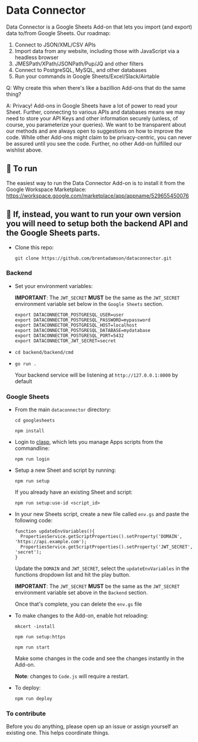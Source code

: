 # Data Connector

Data Connector is a Google Sheets Add-on that lets you import (and export) data to/from Google Sheets. Our roadmap:

<ol>
  <li>Connect to JSON/XML/CSV APIs</li>
  <li>Import data from any website, including those with JavaScript via a headless browser</li>
  <li>JMESPath/XPath/JSONPath/Pup/JQ and other filters</li>
  <li>Connect to PostgreSQL, MySQL, and other databases</li>
  <li>Run your commands in Google Sheets/Excel/Slack/Airtable</li>
</ol>

Q: Why create this when there's like a bazillion Add-ons that do the same thing? 

A: Privacy! Add-ons in Google Sheets have a lot of power to read your Sheet. Further, connecting to various APIs and databases means we may need to store your API Keys and other information securely (unless, of course, you parameterize your queries). We want to be transparent about our methods and are always open to suggestions on how to improve the code. While other Add-ons might claim to be privacy-centric, you can never be assured until you see the code. Further, no other Add-on fulfilled our wishlist above.

## :runner: To run

The easiest way to run the Data Connector Add-on is to install it from the Google Workspace Marketplace: https://workspace.google.com/marketplace/app/appname/529655450076

## :hammer: If, instead, you want to run your own version you will need to setup both the backend API and the Google Sheets parts. 

* Clone this repo:

  `git clone https://github.com/brentadamson/dataconnector.git`


### Backend

* Set your environment variables:

  **IMPORTANT**: The `JWT_SECRET` **MUST** be the same as the `JWT_SECRET` environment variable set below in the `Google Sheets` section.

  ```
  export DATACONNECTOR_POSTGRESQL_USER=user
  export DATACONNECTOR_POSTGRESQL_PASSWORD=mypassword
  export DATACONNECTOR_POSTGRESQL_HOST=localhost
  export DATACONNECTOR_POSTGRESQL_DATABASE=mydatabase
  export DATACONNECTOR_POSTGRESQL_PORT=5432
  export DATACONNECTOR_JWT_SECRET=secret
  ```

* `cd backend/backend/cmd`

* `go run .`

  Your backend service will be listening at `http://127.0.0.1:8000` by default

### Google Sheets

* From the main `dataconnector` directory:

  `cd googlesheets`

  `npm install`

* Login to [clasp](https://github.com/google/clasp), which lets you manage Apps scripts from the commandline:

  `npm run login`

* Setup a new Sheet and script by running:

  `npm run setup`

  If you already have an existing Sheet and script:

  `npm run setup:use-id <script_id>`

* In your new Sheets script, create a new file called `env.gs` and paste the following code:

  ```
  function updateEnvVariables(){
    PropertiesService.getScriptProperties().setProperty('DOMAIN', 'https://api.example.com');
    PropertiesService.getScriptProperties().setProperty('JWT_SECRET', 'secret');
  }
  ```

  Update the `DOMAIN` and `JWT_SECRET`, select the `updateEnvVariables` in the functions dropdown list and hit the play button.
  
  **IMPORTANT**: The `JWT_SECRET` **MUST** be the same as the `JWT_SECRET` environment variable set above in the `Backend` section.

  Once that's complete, you can delete the `env.gs` file

* To make changes to the Add-on, enable hot reloading:

  `mkcert -install`

  `npm run setup:https`

  `npm run start`

  Make some changes in the code and see the changes instantly in the Add-on.
  
  **Note**: changes to `Code.js` will require a restart.

* To deploy:

  `npm run deploy`

### To contribute

Before you do anything, please open up an issue or assign yourself an existing one. This helps coordinate things.
